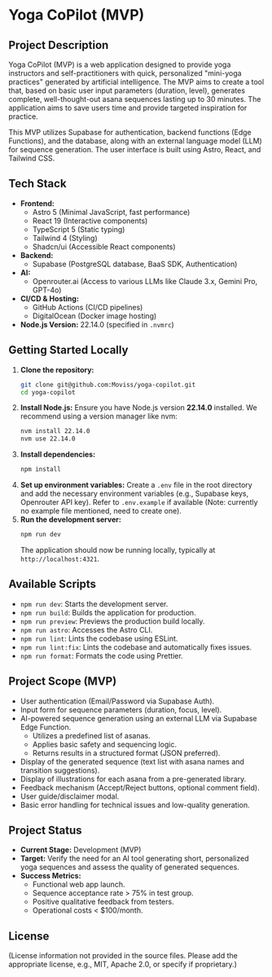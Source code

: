 # Yoga CoPilot (MVP)

## Project Description

Yoga CoPilot (MVP) is a web application designed to provide yoga instructors and self-practitioners with quick, personalized "mini-yoga practices" generated by artificial intelligence. The MVP aims to create a tool that, based on basic user input parameters (duration, level), generates complete, well-thought-out asana sequences lasting up to 30 minutes. The application aims to save users time and provide targeted inspiration for practice.

This MVP utilizes Supabase for authentication, backend functions (Edge Functions), and the database, along with an external language model (LLM) for sequence generation. The user interface is built using Astro, React, and Tailwind CSS.

## Tech Stack

- **Frontend:**
  - Astro 5 (Minimal JavaScript, fast performance)
  - React 19 (Interactive components)
  - TypeScript 5 (Static typing)
  - Tailwind 4 (Styling)
  - Shadcn/ui (Accessible React components)
- **Backend:**
  - Supabase (PostgreSQL database, BaaS SDK, Authentication)
- **AI:**
  - Openrouter.ai (Access to various LLMs like Claude 3.x, Gemini Pro, GPT-4o)
- **CI/CD & Hosting:**
  - GitHub Actions (CI/CD pipelines)
  - DigitalOcean (Docker image hosting)
- **Node.js Version:** 22.14.0 (specified in `.nvmrc`)

## Getting Started Locally

1.  **Clone the repository:**
    ```bash
    git clone git@github.com:Moviss/yoga-copilot.git
    cd yoga-copilot
    ```
2.  **Install Node.js:**
    Ensure you have Node.js version **22.14.0** installed. We recommend using a version manager like nvm:
    ```bash
    nvm install 22.14.0
    nvm use 22.14.0
    ```
3.  **Install dependencies:**
    ```bash
    npm install
    ```
4.  **Set up environment variables:**
    Create a `.env` file in the root directory and add the necessary environment variables (e.g., Supabase keys, Openrouter API key). Refer to `.env.example` if available (Note: currently no example file mentioned, need to create one).
5.  **Run the development server:**
    ```bash
    npm run dev
    ```
    The application should now be running locally, typically at `http://localhost:4321`.

## Available Scripts

- `npm run dev`: Starts the development server.
- `npm run build`: Builds the application for production.
- `npm run preview`: Previews the production build locally.
- `npm run astro`: Accesses the Astro CLI.
- `npm run lint`: Lints the codebase using ESLint.
- `npm run lint:fix`: Lints the codebase and automatically fixes issues.
- `npm run format`: Formats the code using Prettier.

## Project Scope (MVP)

- User authentication (Email/Password via Supabase Auth).
- Input form for sequence parameters (duration, focus, level).
- AI-powered sequence generation using an external LLM via Supabase Edge Function.
  - Utilizes a predefined list of asanas.
  - Applies basic safety and sequencing logic.
  - Returns results in a structured format (JSON preferred).
- Display of the generated sequence (text list with asana names and transition suggestions).
- Display of illustrations for each asana from a pre-generated library.
- Feedback mechanism (Accept/Reject buttons, optional comment field).
- User guide/disclaimer modal.
- Basic error handling for technical issues and low-quality generation.

## Project Status

- **Current Stage:** Development (MVP)
- **Target:** Verify the need for an AI tool generating short, personalized yoga sequences and assess the quality of generated sequences.
- **Success Metrics:**
  - Functional web app launch.
  - Sequence acceptance rate > 75% in test group.
  - Positive qualitative feedback from testers.
  - Operational costs < $100/month.

## License

(License information not provided in the source files. Please add the appropriate license, e.g., MIT, Apache 2.0, or specify if proprietary.)
